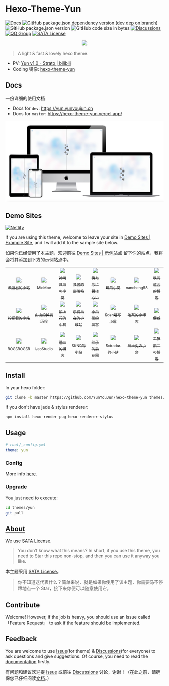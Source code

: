 # Hexo-Theme-Yun

[![Docs](https://github.com/YunYouJun/hexo-theme-yun/workflows/docs/badge.svg)](https://yun.yunyoujun.cn)
[![GitHub package.json dependency version (dev dep on branch)](https://img.shields.io/github/package-json/dependency-version/YunYouJun/yunyoujun.github.io/hexo/hexo?logo=hexo)](https://hexo.io)
![GitHub package.json version](https://img.shields.io/github/package-json/v/YunYouJun/hexo-theme-yun)
![GitHub code size in bytes](https://img.shields.io/github/languages/code-size/YunYouJun/hexo-theme-yun?logo=vs-code)
[![Discussions](https://img.shields.io/badge/chat-discussions-9cf)](https://github.com/YunYouJun/hexo-theme-yun/discussions)
[![QQ Group](https://img.shields.io/badge/QQ%20Group-1050458482-12B7F5?logo=tencent-qq)](https://qm.qq.com/cgi-bin/qm/qr?k=ho4lpRDqAGnN78DOwDe7DmnoG017npmx&jump_from=webapi)
[![SATA License](https://img.shields.io/badge/license-SATA-green.svg)](https://github.com/zTrix/sata-license)

<p align="center">
  <img width="128" src="docs/.vuepress/public/logo.gif">
</p>

> A light & fast & lovely hexo theme.

- PV: [Yun v1.0 - Strato | bilibili](https://www.bilibili.com/video/BV17t4y1S7tz)
- Coding 镜像: [hexo-theme-yun](https://yunyoujun.coding.net/public/hexo-theme-yun/hexo-theme-yun/git/files)

## Docs

一份详细的使用文档

- Docs for `dev`: <https://yun.yunyoujun.cn>
- Docs for `master`: <https://hexo-theme-yun.vercel.app/>

![index-preview.jpg](./docs/.vuepress/public/images/index-preview.jpg)

## Demo Sites

[![Netlify](https://img.shields.io/netlify/4acb3c9b-fbcd-488e-be70-18942eb2669f?logo=netlify)](https://yunyoujun.netlify.app)

If you are using this theme, welcome to leave your site in [Demo Sites | Example Site](https://github.com/YunYouJun/hexo-theme-yun/issues/3), and I will add it to the sample site below.

如果你已经使用了本主题，欢迎前往 [Demo Sites | 示例站点](https://github.com/YunYouJun/hexo-theme-yun/issues/3) 留下你的站点，我将会将其添加到下方的示例站点中。

<!-- demo-sites:start -->
<!-- prettier-ignore-start -->
<!-- markdownlint-disable -->
<table align="center">
  <tr align="center">
    <td>
      <a href="https://www.yunyoujun.cn" target="_blank">
        <img width="80px" src="https://www.yunyoujun.cn/images/avatar.jpg" />
        <br />
        <sub title="希望能成为一个有趣的人">云游君的小站</sub>
      </a>
    </td>
    <td>
      <a href="https://blog.mle.moe/" target="_blank">
        <img width="80px" src="https://blog.mle.moe/images/girl.jpeg" />
        <br />
        <sub title="ヾ(❀╹◡╹)ﾉ~">MleMoe</sub>
      </a>
    </td>
    <td>
      <a href="https://blog.sernikki.cn/" target="_blank">
        <img width="80px" src="https://blog.sernikki.cn/amiya.jpg" />
        <br />
        <sub title="有瑕人无玉">神崎日照の小窝</sub>
      </a>
    </td>
    <td>
      <a href="https://ddindex.github.io/" target="_blank">
        <img width="80px" src="https://ddindex.github.io/images/avatar.jpg" />
        <br />
        <sub title="双手抓楼上的大胸">多酱的部落格</sub>
      </a>
    </td>
    <td>
      <a href="https://spreadwings-sky.github.io/" target="_blank">
        <img width="80px" src="https://spreadwings-sky.github.io/images/avatar.png" />
        <br />
        <sub title="希望能成为一个有趣的人">俺たちに翼はない</sub>
      </a>
    </td>
    <td>
      <a href="https://hellsakura.github.io/" target="_blank">
        <img width="80px" src="https://hellsakura.github.io/images/avatar.jpg" />
        <br />
        <sub title="我只是一条咸鱼">琉的小窝</sub>
      </a>
    </td>
    <td>
      <a href="https://nancheng58.github.io/" target="_blank">
        <img width="80px" src="https://nancheng58.github.io/images/nancheng58.jpg" />
        <br />
        <sub title="我好菜啊啊啊啊啊">nancheng58</sub>
      </a>
    </td>
    <td>
      <a href="https://alexzou14.github.io/" target="_blank">
        <img width="80px" src="https://cdn.jsdelivr.net/gh/AlexZou14/CDN/img/touxiang.jpg" />
        <br />
        <sub title="笔记记录，自我激励">秩同道合的博客</sub>
      </a>
    </td>
  </tr>
  <tr align="center">
    <td>
      <a href="http://www.romastar.cn/" target="_blank">
        <img width="80px" src="https://personalblog-1301685299.cos.ap-nanjing.myqcloud.com/MyBlog-Images/Personal-Info/Avatar.jpg" />
        <br />
        <sub title="记录我的生活经历以及学习历程~~">柠檬君的小站</sub>
      </a>
    </td>
    <td>
      <a href="https://www.kumybryce.work" target="_blank">
        <img width="80px" src="https://kumybryce.gitee.io/myblog/img/favicon.png" />
        <br />
        <sub title="努力一点，再努力一点">山山的掉发历程</sub>
      </a>
    </td>
    <td>
      <a href="https://hexo.cool" target="_blank">
        <img width="80px" src="https://cdn.jsdelivr.net/gh/imoshanghua/file/img/avatar.jpg" />
        <br />
        <sub title="待我熬尽一日苦，喂你一口甜！">陌上花的小栈</sub>
      </a>
    </td>
    <td>
      <a href="https://copur.xyz/" target="_blank">
        <img width="80px" src="https://q1.qlogo.cn/g?b=qq&nk=1935576264&s=100" />
        <br />
        <sub title="乐得自在的小破站">乐得自在的小破站</sub>
      </a>
    </td>
    <td>
      <a href="https://blog.zjgsujz.cn" target="_blank">
        <img width="80px" src="https://cdn.jsdelivr.net/gh/Pakchoi1/image-host/blog/avatar.jpg" />
        <br />
        <sub title="it萌新的进阶之路">小白菜的博客</sub>
      </a>
    </td>
    <td>
      <a href="https://EdenJohnson2006.Github.io" target="_blank">
        <img width="80px" src="https://cdn.jsdelivr.net/gh/MEMZSONBILI/PicGoBed@master/images/20200625174516.jpg" />
        <br />
        <sub title="希望能成为一个有趣的人">Eden瞎写小屋</sub>
      </a>
    </td>
    <td>
      <a href="https://chitang233.github.io/" target="_blank">
        <img width="80px" src="https://s1.ax1x.com/2020/06/27/N63K8e.jpg" />
        <br />
        <sub title="只是一个普通的初中生罢了">池某的小博客</sub>
      </a>
    </td>
    <td>
      <a href="https://xmuli.tech" target="_blank">
        <img width="80px" src="https://cdn.jsdelivr.net/gh/xmuli/xmuliPic@pic/2020/xmuli_yj_256px.png" />
        <br />
        <sub title="偕臧">偕臧</sub>
      </a>
    </td>
  </tr>
  <tr align="center">
    <td>
      <a href="https://www.rogeroger.net" target="_blank">
        <img width="80px" src="https://rogeroger.oss-cn-beijing.aliyuncs.com/img/rogeryu.jpeg" />
        <br />
        <sub title="啊啊啊啊啊啊啊啊">ROGEROGER</sub>
      </a>
    </td>
    <td>
      <a href="https://leostudiooo.github.io" target="_blank">
        <img width="80px" src="https://avatars0.githubusercontent.com/u/35419343" />
        <br />
        <sub title="恰同学少年，风华正茂；书生意气，挥斥方遒。">LeoStudio</sub>
      </a>
    </td>
    <td>
      <a href="https://www.meow-2.com/" target="_blank">
        <img width="80px" src="https://cdn.jsdelivr.net/gh/Meow-2/cdn/source/avatar.jpg" />
        <br />
        <sub title="你好！">喵二的博客</sub>
      </a>
    </td>
    <td>
      <a href="https://sknplz.xyz/" target="_blank">
        <img width="80px" src="https://cdn.jsdelivr.net/gh/Sknp1006/cdn@master/img/albums/arknights_Skadi/024.png" />
        <br />
        <sub title="莫道君行早，更有早行人">SKNP的小站</sub>
      </a>
    </td>
    <td>
      <a href="https://misaka-9936.github.io" target="_blank">
        <img width="80px" src="https://misaka-9936.github.io/images/avatar/avatar.jpg" />
        <br />
        <sub title="后花园是自己精心培育的，大部分时候是给自己看的，不过如果有行人能够驻足欣赏，我也会很开心的！">叶子的后花园</sub>
      </a>
    </td>
    <td>
      <a href="https://www.extrader.top/" target="_blank">
        <img width="80px" src="https://www.extrader.top/images/avatar.png" />
        <br />
        <sub title="Hello My Love">Extrader的小站</sub>
      </a>
    </td>
    <td>
      <a href="https://gentrabbit.moe/" target="_blank">
        <img width="80px" src="https://gentrabbit.moe/images/avatar.jpg" />
        <br />
        <sub title="To live, but not to exist.">绅士兔の小窝</sub>
      </a>
    </td>
    <td>
      <a href="http://huang_zhao.gitee.io/task/" target="_blank">
        <img width="80px" src="http://huang_zhao.gitee.io/task/Yun.png" />
        <br />
        <sub title="Python 是世界上最好的语言">工藤旧二の博客</sub>
      </a>
    </td>
  </tr>
</table>
<!-- markdownlint-restore -->
<!-- prettier-ignore-end -->
<!-- demo-sites:end -->

## Install

In your hexo folder:

```sh
git clone -b master https://github.com/YunYouJun/hexo-theme-yun themes/yun
```

If you don't have jade & stylus renderer:

```sh
npm install hexo-render-pug hexo-renderer-stylus
```

## Usage

```yaml
# root/_config.yml
theme: yun
```

### Config

More info [here](https://yun.yunyoujun.cn/guide/config.html).

### Upgrade

You just need to execute:

```sh
cd themes/yun
git pull
```

## [About](https://yun.yunyoujun.cn/guide/about.html)

We use [SATA License](https://github.com/zTrix/sata-license).

> You don’t know what this means? In short, if you use this theme, you need to Star this repo non-stop, and then you can use it anyway you like.

本主题采用 [SATA License](https://github.com/zTrix/sata-license)。

> 你不知道这代表什么？简单来说，就是如果你使用了该主题，你需要马不停蹄地点一个 Star，接下来你便可以随意使用它。

## Contribute

Welcome! However, if the job is heavy, you should use an Issue called 「Feature Request」 to ask if the feature should be implemented.

## Feedback

You are welcome to use [Issue](https://github.com/YunYouJun/hexo-theme-yun/issues)(for theme) & [Discussions](https://github.com/YunYouJun/hexo-theme-yun/discussions)(for everyone) to ask questions and give suggestions.
Of course, you need to read the [documentation](https://yun.yunyoujun.cn/en/) firstly.

有问题和建议欢迎提 [Issue](https://github.com/YunYouJun/hexo-theme-yun/issues) 或前往 [Discussions](https://github.com/YunYouJun/hexo-theme-yun/discussions) 讨论，谢谢！（在此之前，请确保您已仔细阅读[文档](https://yun.yunyoujun.cn)。）
